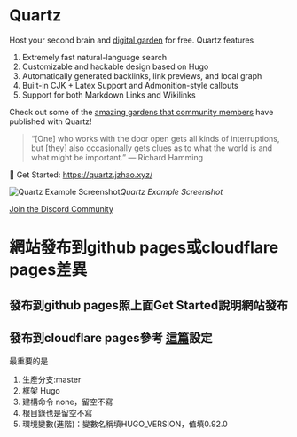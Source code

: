 # Quartz

Host your second brain and [digital garden](https://jzhao.xyz/posts/networked-thought) for free. Quartz features

1. Extremely fast natural-language search
2. Customizable and hackable design based on Hugo
3. Automatically generated backlinks, link previews, and local graph
4. Built-in CJK + Latex Support and Admonition-style callouts
5. Support for both Markdown Links and Wikilinks

Check out some of the [amazing gardens that community members](https://quartz.jzhao.xyz/notes/showcase/) have published with Quartz!

> “[One] who works with the door open gets all kinds of interruptions, but [they] also occasionally gets clues as to what the world is and what might be important.” — Richard Hamming

🔗 Get Started: https://quartz.jzhao.xyz/

![Quartz Example Screenshot](./screenshot.png)*Quartz Example Screenshot*

[Join the Discord Community](https://discord.gg/cRFFHYye7t)

# 網站發布到github pages或cloudflare pages差異
## 發布到github pages照上面Get Started說明網站發布
## 發布到cloudflare pages參考 [這篇](https://immmmm.com/hi-cloudflare/)設定
最重要的是
1. 生產分支:master
2. 框架 Hugo
3. 建構命令 none，留空不寫
4. 根目錄也是留空不寫
5. 環境變數(進階)：變數名稱填HUGO_VERSION，值填0.92.0
